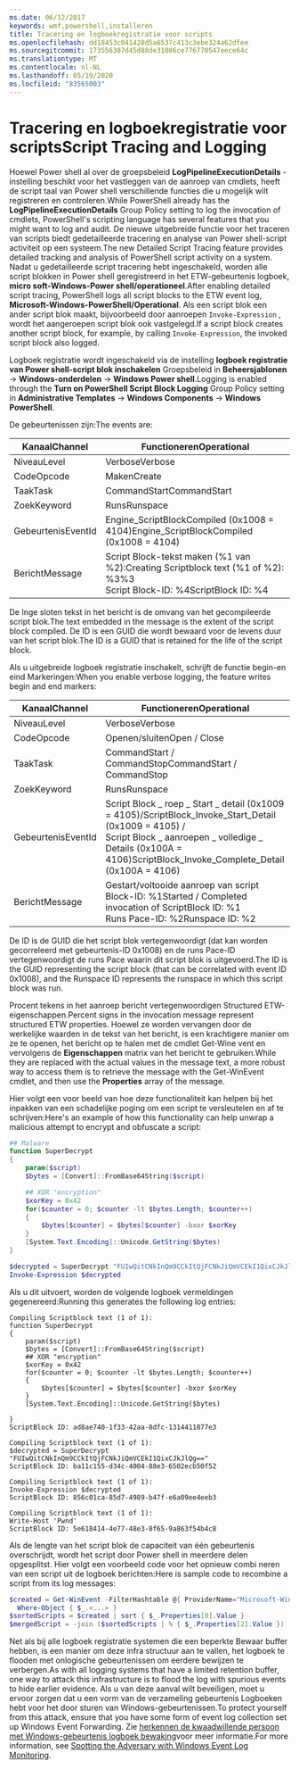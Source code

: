 ```yaml
---
ms.date: 06/12/2017
keywords: wmf,powershell,installeren
title: Tracering en logboekregistratie voor scripts
ms.openlocfilehash: dd18453c041428d5a6537c413c3ebe324a62dfee
ms.sourcegitcommit: 173556307d45d88de31086ce776770547eece64c
ms.translationtype: MT
ms.contentlocale: nl-NL
ms.lasthandoff: 05/19/2020
ms.locfileid: "83565003"
---
```

# <a name="script-tracing-and-logging"></a><span data-ttu-id="69344-103">Tracering en logboekregistratie voor scripts</span><span class="sxs-lookup"><span data-stu-id="69344-103">Script Tracing and Logging</span></span>

<span data-ttu-id="69344-104">Hoewel Power shell al over de groepsbeleid **LogPipelineExecutionDetails** -instelling beschikt voor het vastleggen van de aanroep van cmdlets, heeft de script taal van Power shell verschillende functies die u mogelijk wilt registreren en controleren.</span><span class="sxs-lookup"><span data-stu-id="69344-104">While PowerShell already has the **LogPipelineExecutionDetails** Group Policy setting to log the invocation of cmdlets, PowerShell's scripting language has several features that you might want to log and audit.</span></span> <span data-ttu-id="69344-105">De nieuwe uitgebreide functie voor het traceren van scripts biedt gedetailleerde tracering en analyse van Power shell-script activiteit op een systeem.</span><span class="sxs-lookup"><span data-stu-id="69344-105">The new Detailed Script Tracing feature provides detailed tracking and analysis of PowerShell script activity on a system.</span></span> <span data-ttu-id="69344-106">Nadat u gedetailleerde script tracering hebt ingeschakeld, worden alle script blokken in Power shell geregistreerd in het ETW-gebeurtenis logboek, **micro soft-Windows-Power shell/operationeel**.</span><span class="sxs-lookup"><span data-stu-id="69344-106">After enabling detailed script tracing, PowerShell logs all script blocks to the ETW event log, **Microsoft-Windows-PowerShell/Operational**.</span></span> <span data-ttu-id="69344-107">Als een script blok een ander script blok maakt, bijvoorbeeld door aanroepen `Invoke-Expression` , wordt het aangeroepen script blok ook vastgelegd.</span><span class="sxs-lookup"><span data-stu-id="69344-107">If a script block creates another script block, for example, by calling `Invoke-Expression`, the invoked script block also logged.</span></span>

<span data-ttu-id="69344-108">Logboek registratie wordt ingeschakeld via de instelling **logboek registratie van Power shell-script blok inschakelen** Groepsbeleid in **Beheersjablonen**  ->  **Windows-onderdelen**  ->  **Windows Power shell**.</span><span class="sxs-lookup"><span data-stu-id="69344-108">Logging is enabled through the **Turn on PowerShell Script Block Logging** Group Policy setting in **Administrative Templates** -> **Windows Components** -> **Windows PowerShell**.</span></span>

<span data-ttu-id="69344-109">De gebeurtenissen zijn:</span><span class="sxs-lookup"><span data-stu-id="69344-109">The events are:</span></span>

| <span data-ttu-id="69344-110">Kanaal</span><span class="sxs-lookup"><span data-stu-id="69344-110">Channel</span></span> |                               <span data-ttu-id="69344-111">Functioneren</span><span class="sxs-lookup"><span data-stu-id="69344-111">Operational</span></span>                               |
| ------- | ----------------------------------------------------------------------- |
| <span data-ttu-id="69344-112">Niveau</span><span class="sxs-lookup"><span data-stu-id="69344-112">Level</span></span>   | <span data-ttu-id="69344-113">Verbose</span><span class="sxs-lookup"><span data-stu-id="69344-113">Verbose</span></span>                                                                 |
| <span data-ttu-id="69344-114">Code</span><span class="sxs-lookup"><span data-stu-id="69344-114">Opcode</span></span>  | <span data-ttu-id="69344-115">Maken</span><span class="sxs-lookup"><span data-stu-id="69344-115">Create</span></span>                                                                  |
| <span data-ttu-id="69344-116">Taak</span><span class="sxs-lookup"><span data-stu-id="69344-116">Task</span></span>    | <span data-ttu-id="69344-117">CommandStart</span><span class="sxs-lookup"><span data-stu-id="69344-117">CommandStart</span></span>                                                            |
| <span data-ttu-id="69344-118">Zoek</span><span class="sxs-lookup"><span data-stu-id="69344-118">Keyword</span></span> | <span data-ttu-id="69344-119">Runs</span><span class="sxs-lookup"><span data-stu-id="69344-119">Runspace</span></span>                                                                |
| <span data-ttu-id="69344-120">Gebeurtenis</span><span class="sxs-lookup"><span data-stu-id="69344-120">EventId</span></span> | <span data-ttu-id="69344-121">Engine_ScriptBlockCompiled (0x1008 = 4104)</span><span class="sxs-lookup"><span data-stu-id="69344-121">Engine_ScriptBlockCompiled (0x1008 = 4104)</span></span>                              |
| <span data-ttu-id="69344-122">Bericht</span><span class="sxs-lookup"><span data-stu-id="69344-122">Message</span></span> | <span data-ttu-id="69344-123">Script Block-tekst maken (%1 van %2):</span><span class="sxs-lookup"><span data-stu-id="69344-123">Creating Scriptblock text (%1 of %2):</span></span> </br> <span data-ttu-id="69344-124">%3</span><span class="sxs-lookup"><span data-stu-id="69344-124">%3</span></span> </br> <span data-ttu-id="69344-125">Script Block-ID: %4</span><span class="sxs-lookup"><span data-stu-id="69344-125">ScriptBlock ID: %4</span></span> |

<span data-ttu-id="69344-126">De Inge sloten tekst in het bericht is de omvang van het gecompileerde script blok.</span><span class="sxs-lookup"><span data-stu-id="69344-126">The text embedded in the message is the extent of the script block compiled.</span></span> <span data-ttu-id="69344-127">De ID is een GUID die wordt bewaard voor de levens duur van het script blok.</span><span class="sxs-lookup"><span data-stu-id="69344-127">The ID is a GUID that is retained for the life of the script block.</span></span>

<span data-ttu-id="69344-128">Als u uitgebreide logboek registratie inschakelt, schrijft de functie begin-en eind Markeringen:</span><span class="sxs-lookup"><span data-stu-id="69344-128">When you enable verbose logging, the feature writes begin and end markers:</span></span>

| <span data-ttu-id="69344-129">Kanaal</span><span class="sxs-lookup"><span data-stu-id="69344-129">Channel</span></span> |                                 <span data-ttu-id="69344-130">Functioneren</span><span class="sxs-lookup"><span data-stu-id="69344-130">Operational</span></span>                                |
| ------- | -------------------------------------------------------------------------- |
| <span data-ttu-id="69344-131">Niveau</span><span class="sxs-lookup"><span data-stu-id="69344-131">Level</span></span>   | <span data-ttu-id="69344-132">Verbose</span><span class="sxs-lookup"><span data-stu-id="69344-132">Verbose</span></span>                                                                    |
| <span data-ttu-id="69344-133">Code</span><span class="sxs-lookup"><span data-stu-id="69344-133">Opcode</span></span>  | <span data-ttu-id="69344-134">Openen/sluiten</span><span class="sxs-lookup"><span data-stu-id="69344-134">Open / Close</span></span>                                                               |
| <span data-ttu-id="69344-135">Taak</span><span class="sxs-lookup"><span data-stu-id="69344-135">Task</span></span>    | <span data-ttu-id="69344-136">CommandStart / CommandStop</span><span class="sxs-lookup"><span data-stu-id="69344-136">CommandStart / CommandStop</span></span>                                                 |
| <span data-ttu-id="69344-137">Zoek</span><span class="sxs-lookup"><span data-stu-id="69344-137">Keyword</span></span> | <span data-ttu-id="69344-138">Runs</span><span class="sxs-lookup"><span data-stu-id="69344-138">Runspace</span></span>                                                                   |
| <span data-ttu-id="69344-139">Gebeurtenis</span><span class="sxs-lookup"><span data-stu-id="69344-139">EventId</span></span> | <span data-ttu-id="69344-140">Script Block \_ roep \_ Start \_ detail (0x1009 = 4105)/</span><span class="sxs-lookup"><span data-stu-id="69344-140">ScriptBlock\_Invoke\_Start\_Detail (0x1009 = 4105) /</span></span> </br> <span data-ttu-id="69344-141">Script Block \_ aanroepen \_ volledige \_ Details (0x100A = 4106)</span><span class="sxs-lookup"><span data-stu-id="69344-141">ScriptBlock\_Invoke\_Complete\_Detail (0x100A = 4106)</span></span> |
| <span data-ttu-id="69344-142">Bericht</span><span class="sxs-lookup"><span data-stu-id="69344-142">Message</span></span> | <span data-ttu-id="69344-143">Gestart/voltooide aanroep van script Block-ID: %1</span><span class="sxs-lookup"><span data-stu-id="69344-143">Started / Completed invocation of ScriptBlock ID: %1</span></span> </br> <span data-ttu-id="69344-144">Runs Pace-ID: %2</span><span class="sxs-lookup"><span data-stu-id="69344-144">Runspace ID: %2</span></span> |

<span data-ttu-id="69344-145">De ID is de GUID die het script blok vertegenwoordigt (dat kan worden gecorreleerd met gebeurtenis-ID 0x1008) en de runs Pace-ID vertegenwoordigt de runs Pace waarin dit script blok is uitgevoerd.</span><span class="sxs-lookup"><span data-stu-id="69344-145">The ID is the GUID representing the script block (that can be correlated with event ID 0x1008), and the Runspace ID represents the runspace in which this script block was run.</span></span>

<span data-ttu-id="69344-146">Procent tekens in het aanroep bericht vertegenwoordigen Structured ETW-eigenschappen.</span><span class="sxs-lookup"><span data-stu-id="69344-146">Percent signs in the invocation message represent structured ETW properties.</span></span> <span data-ttu-id="69344-147">Hoewel ze worden vervangen door de werkelijke waarden in de tekst van het bericht, is een krachtigere manier om ze te openen, het bericht op te halen met de cmdlet Get-Wine vent en vervolgens de **Eigenschappen** matrix van het bericht te gebruiken.</span><span class="sxs-lookup"><span data-stu-id="69344-147">While they are replaced with the actual values in the message text, a more robust way to access them is to retrieve the message with the Get-WinEvent cmdlet, and then use the **Properties** array of the message.</span></span>

<span data-ttu-id="69344-148">Hier volgt een voor beeld van hoe deze functionaliteit kan helpen bij het inpakken van een schadelijke poging om een script te versleutelen en af te schrijven:</span><span class="sxs-lookup"><span data-stu-id="69344-148">Here's an example of how this functionality can help unwrap a malicious attempt to encrypt and obfuscate a script:</span></span>

```powershell
## Malware
function SuperDecrypt
{
    param($script)
    $bytes = [Convert]::FromBase64String($script)

    ## XOR "encryption"
    $xorKey = 0x42
    for($counter = 0; $counter -lt $bytes.Length; $counter++)
    {
        $bytes[$counter] = $bytes[$counter] -bxor $xorKey
    }
    [System.Text.Encoding]::Unicode.GetString($bytes)
}

$decrypted = SuperDecrypt "FUIwQitCNkInQm9CCkItQjFCNkJiQmVCEkI1QixCJkJlQg=="
Invoke-Expression $decrypted
```

<span data-ttu-id="69344-149">Als u dit uitvoert, worden de volgende logboek vermeldingen gegenereerd:</span><span class="sxs-lookup"><span data-stu-id="69344-149">Running this generates the following log entries:</span></span>

```Output
Compiling Scriptblock text (1 of 1):
function SuperDecrypt
{
    param($script)
    $bytes = [Convert]::FromBase64String($script)
    ## XOR "encryption"
    $xorKey = 0x42
    for($counter = 0; $counter -lt $bytes.Length; $counter++)
    {
        $bytes[$counter] = $bytes[$counter] -bxor $xorKey
    }
    [System.Text.Encoding]::Unicode.GetString($bytes)

}
ScriptBlock ID: ad8ae740-1f33-42aa-8dfc-1314411877e3

Compiling Scriptblock text (1 of 1):
$decrypted = SuperDecrypt "FUIwQitCNkInQm9CCkItQjFCNkJiQmVCEkI1QixCJkJlQg=="
ScriptBlock ID: ba11c155-d34c-4004-88e3-6502ecb50f52

Compiling Scriptblock text (1 of 1):
Invoke-Expression $decrypted
ScriptBlock ID: 856c01ca-85d7-4989-b47f-e6a09ee4eeb3

Compiling Scriptblock text (1 of 1):
Write-Host 'Pwnd'
ScriptBlock ID: 5e618414-4e77-48e3-8f65-9a863f54b4c8
```

Als de lengte van het script blok de capaciteit van één gebeurtenis overschrijdt, wordt het script door Power shell in meerdere delen opgesplitst. <span data-ttu-id="69344-151">Hier volgt een voorbeeld code voor het opnieuw combi neren van een script uit de logboek berichten:</span><span class="sxs-lookup"><span data-stu-id="69344-151">Here is sample code to recombine a script from its log messages:</span></span>

```powershell
$created = Get-WinEvent -FilterHashtable @{ ProviderName="Microsoft-Windows-PowerShell"; Id = 4104 } |
  Where-Object { $_.<...> }
$sortedScripts = $created | sort { $_.Properties[0].Value }
$mergedScript = -join ($sortedScripts | % { $_.Properties[2].Value })
```

<span data-ttu-id="69344-152">Net als bij alle logboek registratie systemen die een beperkte Bewaar buffer hebben, is een manier om deze infra structuur aan te vallen, het logboek te flooden met onlogische gebeurtenissen om eerdere bewijzen te verbergen.</span><span class="sxs-lookup"><span data-stu-id="69344-152">As with all logging systems that have a limited retention buffer, one way to attack this infrastructure is to flood the log with spurious events to hide earlier evidence.</span></span> <span data-ttu-id="69344-153">Als u van deze aanval wilt beveiligen, moet u ervoor zorgen dat u een vorm van de verzameling gebeurtenis Logboeken hebt voor het door sturen van Windows-gebeurtenissen.</span><span class="sxs-lookup"><span data-stu-id="69344-153">To protect yourself from this attack, ensure that you have some form of event log collection set up Windows Event Forwarding.</span></span> <span data-ttu-id="69344-154">Zie [herkennen de kwaadwillende persoon met Windows-gebeurtenis logboek bewaking](https://apps.nsa.gov/iaarchive/library/reports/spotting-the-adversary-with-windows-event-log-monitoring.cfm)voor meer informatie.</span><span class="sxs-lookup"><span data-stu-id="69344-154">For more information, see [Spotting the Adversary with Windows Event Log Monitoring](https://apps.nsa.gov/iaarchive/library/reports/spotting-the-adversary-with-windows-event-log-monitoring.cfm).</span></span>
